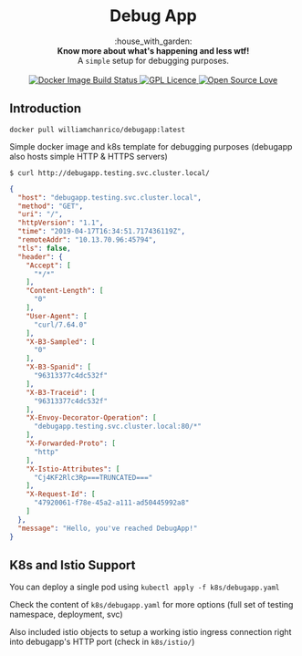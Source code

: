 <h1 align="center">Debug App</h1>

<div align="center">
  :house_with_garden:
</div>
<div align="center">
  <strong>Know more about what's happening and less wtf!</strong>
</div>
<div align="center">
  A <code>simple</code> setup for debugging purposes.
</div>

<br />

<div align="center">
  <!-- Docker Build Status -->
  <a href="https://cloud.drone.io/williamchanrico/debugapp">
    <img src="https://cloud.drone.io/api/badges/williamchanrico/debugapp/status.svg"
      alt="Docker Image Build Status" />
  </a>
  <!-- GPL License -->
  <a href="http://flask.pocoo.org/"><img
	src="https://badges.frapsoft.com/os/gpl/gpl.png?v=103"
	border="0"
	alt="GPL Licence"
	title="GPL Licence">
  </a>
  <!-- Open Source Love -->
  <a href="http://flask.pocoo.org/"><img
	src="https://badges.frapsoft.com/os/v1/open-source.svg?v=103"
	border="0"
	alt="Open Source Love"
	title="Open Source Love">
  </a>
</div>

## Introduction

`docker pull williamchanrico/debugapp:latest`

Simple docker image and k8s template for debugging purposes (debugapp also hosts simple HTTP & HTTPS servers)

`$ curl http://debugapp.testing.svc.cluster.local/`

```json
{
  "host": "debugapp.testing.svc.cluster.local",
  "method": "GET",
  "uri": "/",
  "httpVersion": "1.1",
  "time": "2019-04-17T16:34:51.717436119Z",
  "remoteAddr": "10.13.70.96:45794",
  "tls": false,
  "header": {
    "Accept": [
      "*/*"
    ],
    "Content-Length": [
      "0"
    ],
    "User-Agent": [
      "curl/7.64.0"
    ],
    "X-B3-Sampled": [
      "0"
    ],
    "X-B3-Spanid": [
      "96313377c4dc532f"
    ],
    "X-B3-Traceid": [
      "96313377c4dc532f"
    ],
    "X-Envoy-Decorator-Operation": [
      "debugapp.testing.svc.cluster.local:80/*"
    ],
    "X-Forwarded-Proto": [
      "http"
    ],
    "X-Istio-Attributes": [
      "Cj4KF2Rlc3Rp===TRUNCATED==="
    ],
    "X-Request-Id": [
      "47920061-f78e-45a2-a111-ad50445992a8"
    ]
  },
  "message": "Hello, you've reached DebugApp!"
}
```

## K8s and Istio Support

You can deploy a single pod using `kubectl apply -f k8s/debugapp.yaml`

Check the content of `k8s/debugapp.yaml` for more options (full set of testing namespace, deployment, svc)

Also included istio objects to setup a working istio ingress connection right into debugapp's HTTP port (check in `k8s/istio/`)
